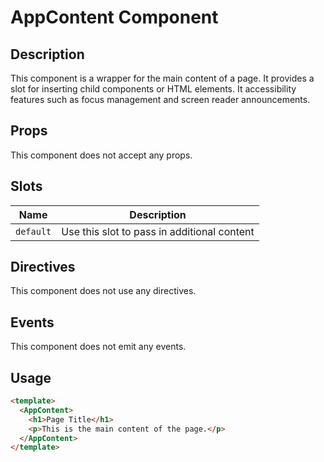 # AppContent Component

## Description

This component is a wrapper for the main content of a page.
It provides a slot for inserting child components or HTML elements.
It accessibility features such as focus management and screen reader announcements.

## Props

This component does not accept any props.

## Slots

| Name | Description |
| ---- | ----------- |
| `default` | Use this slot to pass in additional content |

## Directives

This component does not use any directives.

## Events

This component does not emit any events.

## Usage

```html
<template>
  <AppContent>
    <h1>Page Title</h1>
    <p>This is the main content of the page.</p>
  </AppContent>
</template>
```
